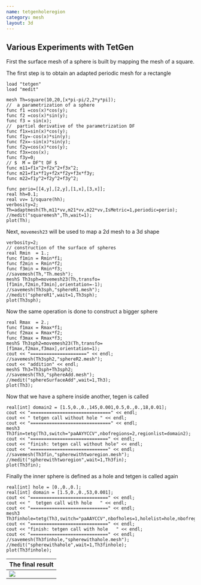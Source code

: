 ```yaml
---
name: tetgenholeregion
category: mesh
layout: 3d
---
```


## Various Experiments with TetGen

First the surface mesh of a sphere is built by mapping the mesh of a square.

The first step is to obtain an adapted periodic mesh for a rectangle

~~~freefem
load "tetgen"
load "medit"

mesh Th=square(10,20,[x*pi-pi/2,2*y*pi]);
//  a parametrization of a sphere 
func f1 =cos(x)*cos(y);
func f2 =cos(x)*sin(y);
func f3 = sin(x);
//  partiel derivative of the parametrization DF
func f1x=sin(x)*cos(y);   
func f1y=-cos(x)*sin(y);
func f2x=-sin(x)*sin(y);
func f2y=cos(x)*cos(y);
func f3x=cos(x);
func f3y=0;
// $  M = DF^t DF $
func m11=f1x^2+f2x^2+f3x^2;
func m21=f1x*f1y+f2x*f2y+f3x*f3y;
func m22=f1y^2+f2y^2+f3y^2;

func perio=[[4,y],[2,y],[1,x],[3,x]];  
real hh=0.1;
real vv= 1/square(hh);
verbosity=2;
Th=adaptmesh(Th,m11*vv,m21*vv,m22*vv,IsMetric=1,periodic=perio);
//medit("squaremesh",Th,wait=1);
plot(Th);
~~~

Next, $\texttt{movemesh23}$ will be used to map a 2d mesh to a 3d shape

~~~freefem
verbosity=2;
// construction of the surface of spheres
real Rmin  = 1.;
func f1min = Rmin*f1;
func f2min = Rmin*f2;
func f3min = Rmin*f3;
//savemesh(Th,"Th.mesh");
meshS Th3sph=movemesh23(Th,transfo=[f1min,f2min,f3min],orientation=-1);
//savemesh(Th3sph,"sphereR1.mesh");
//medit("sphereR1",wait=1,Th3sph);
plot(Th3sph);
~~~

Now the same operation is done to construct a bigger sphere

~~~freefem
real Rmax  = 2.;
func f1max = Rmax*f1;
func f2max = Rmax*f2;
func f3max = Rmax*f3;
meshS Th3sph2=movemesh23(Th,transfo=[f1max,f2max,f3max],orientation=1);
cout << "=====================" << endl;
//savemesh(Th3sph2,"sphereR2.mesh");
cout << "addition" << endl;
meshS Th3=Th3sph+Th3sph2;
//savemesh(Th3,"sphereAdd.mesh");
//medit("sphereSurfaceAdd",wait=1,Th3);
plot(Th3);
~~~

Now that we have a sphere inside another, tegen is called

~~~freefem
real[int] domain2 = [1.5,0.,0.,145,0.001,0.5,0.,0.,18,0.01];
cout << "==============================" << endl;
cout << " tetgen call without hole " << endl;
cout << "==============================" << endl;
mesh3 Th3fin=tetg(Th3,switch="paAAYYCCV",nbofregions=2,regionlist=domain2);
cout << "=============================" << endl;
cout << "finish: tetgen call without hole" << endl;
cout << "=============================" << endl;
//savemesh(Th3fin,"spherewithtworegion.mesh");
//medit("spherewithtworegion",wait=1,Th3fin);
plot(Th3fin);
~~~

Finally the inner sphere is defined as a hole and tetgen is called again

~~~freefem
real[int] hole = [0.,0.,0.];
real[int] domain = [1.5,0.,0.,53,0.001];
cout << "=============================" << endl;
cout << "  tetgen call with hole   " << endl;
cout << "=============================" << endl;
mesh3 Th3finhole=tetg(Th3,switch="paAAYCCV",nbofholes=1,holelist=hole,nbofregions=1,regionlist=domain);
cout << "=============================" << endl;
cout << "finish: tetgen call with hole   " << endl;
cout << "=============================" << endl;
//savemesh(Th3finhole,"spherewithahole.mesh");
//medit("spherewithahole",wait=1,Th3finhole);
plot(Th3finhole);
~~~

| The final result       |
|------------------------|
|![][_solution]          |

[_solution]: https://raw.githubusercontent.com/phtournier/ffmdtest/refs/heads/main/figures/3d/TetgenholeRegion/solution.png
